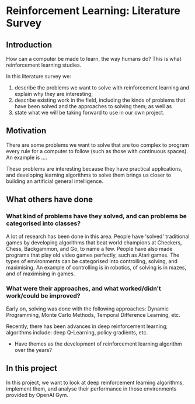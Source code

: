 # Reinforcement Learning: Literature Survey

## Introduction

How can a computer be made to learn, the way humans do? This is what reinforcement learning studies.

In this literature survey we:
1. describe the problems we want to solve with reinforcement learning and explain why they are interesting; 
2. describe existing work in the field, including the kinds of problems that have been solved and the approaches to solving them; as well as
3. state what we will be taking forward to use in our own project.

## Motivation

There are some problems we want to solve that are too complex to program every rule for a computer to follow (such as those with continuous spaces). An example is $\dots$. 

These problems are interesting because they have practical applications, and developing learning algorithms to solve them brings us closer to building an artificial general intelligence.

## What others have done

### What kind of problems have they solved, and can problems be categorised into classes?

A lot of research has been done in this area. People have 'solved' traditional games by developing algorithms that beat world champions at Checkers, Chess, Backgammon, and Go, to name a few. People have also made programs that play old video games perfectly, such as Atari games. The types of environments can be categorised into controlling, solving, and maximising. An example of controlling is in robotics, of solving is in mazes, and of maximising in games.

### What were their approaches, and what worked/didn't work/could be improved?

Early on, solving was done with the following approaches: Dynamic Programming, Monte Carlo Methods, Temporal Difference Learning, etc.

Recently, there has been advances in deep reinforcement learning; algorithms include: deep Q-Learning, policy gradients, etc.

- Have themes as the development of reinforcement learning algorithm over the years?

## In this project

In this project, we want to look at deep reinforcement learning algorithms, implement them, and analyse their performance in those environments provided by OpenAI Gym.